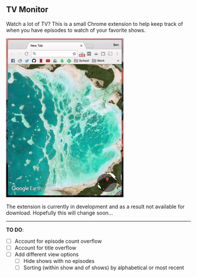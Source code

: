 ## TV Monitor

Watch a lot of TV? This is a small Chrome extension to help keep track of when you have episodes to watch of your favorite shows.

![Example of TV Monitor](img/demo.gif)

The extension is currently in development and as a result not available for download. Hopefully this will change soon...

* * *

**TO DO**:
- [ ] Account for episode count overflow
- [ ] Account for title overflow
- [ ] Add different view options
    - [ ] Hide shows with no episodes
    - [ ] Sorting (within show and of shows) by alphabetical or most recent

